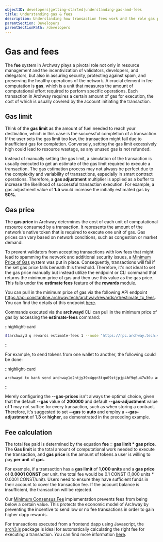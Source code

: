 ```yaml
---
objectID: developers|getting-started|understanding-gas-and-fees
title: Understanding gas & fees
description: Understanding how transaction fees work and the role gas plays
parentSection: Developers
parentSectionPath: /developers
---
```


# Gas and fees

The **fee** system in Archway plays a pivotal role not only in resource management and the incentivization of validators, developers, and delegators, but also in assuring security, protecting against spam, and preserving the healthy operations of the network. A crucial element in fee computation is **gas**, which is a unit that measures the amount of computational effort required to perform specific operations. Each transaction in Archway requires a certain amount of gas for execution, the cost of which is usually covered by the account initiating the transaction.

## Gas limit

Think of the **gas limit** as the amount of fuel needed to reach your destination, which in this case is the successful completion of a transaction. If the user sets the gas limit too low, the transaction might fail due to insufficient gas for completion. Conversely, setting the gas limit excessively high could lead to resource wastage, as any unused gas is not refunded.

Instead of manually setting the gas limit, a simulation of the transaction is usually executed to get an estimate of the gas limit required to execute a transaction. The gas estimation process may not always be perfect due to the complexity and variability of transactions, especially in smart contract operations. Therefore, a **gas adjustment** multiplier is applied as a buffer to increase the likelihood of successful transaction execution. For example, a gas adjustment value of **1.5** would increase the initially estimated gas by **50%**.

## Gas price

The **gas price** in Archway determines the cost of each unit of computational resource consumed by a transaction. It represents the amount of the network's native token that is required to execute one unit of gas. Gas prices can vary based on network conditions, such as congestion or market demand.

To prevent validators from accepting transactions with low fees that might lead to spamming the network and additional security issues, a [Minimum Price of Gas](https://github.com/archway-network/archway/blob/main/docs/adr/ADR-005-minimum-price-of-gas.md) system was put in place. Consequently, transactions will fail if the set gas price falls beneath this threshold. Therefore, it's not ideal to set the gas price manually but instead utilize the endpoint or CLI command that returns the minimum price of gas and then use this value as the gas price. This falls under the **estimate fees** feature of the **rewards** module.

You can pull in the minimum price of gas via the following API endpoint https://api.constantine.archway.tech/archway/rewards/v1/estimate_tx_fees. You can find the details of this endpoint [here](https://github.com/archway-network/archway/blob/main/docs/client/archway/rewards/v1/query.swagger.json#L69).

Commands executed via the **archwayd** CLI can pull in the minimum price of gas by accessing the **estimate-fees** command:

::highlight-card

```bash
$(archwayd q rewards estimate-fees 1 --node 'https://rpc.archway.tech:443' --output json | jq -r '.gas_unit_price | (.amount + .denom)')
```

::

For example, to send tokens from one wallet to another, the following could be done:

::highlight-card

```bash
archwayd tx bank send archway1e2ntjy39x4gqn3tqu09ztjpjp4hf9q6u47w30u archway19vprdtfha0xsls0qlwqj2sas32nqqtf4ee9z58 1000000000000000000000aconst --chain-id constantine-3  --from my-wallet --node 'https://rpc.archway.tech:443' --gas auto --gas-adjustment 1.4 --gas-prices $(archwayd q rewards estimate-fees 1 --node 'https://rpc.archway.tech:443' --output json | jq -r '.gas_unit_price | (.amount + .denom)')
```

::

Merely configuring the **--gas-prices** isn't always the optimal choice, given that the default **--gas** value of **200000** and default **--gas-adjustment** value of **1** may not suffice for every transaction, such as when storing a contract. Therefore, it's suggested to set **--gas** to **auto** and employ a **--gas-adjustment** of **1.3** or **higher**, as demonstrated in the preceding example.

## Fee calculation

The total fee paid is determined by the equation **fee = gas limit * gas price**. The **Gas limit** is the total amount of computational work needed to execute the transaction, and **gas price** is the amount of tokens a user is willing to pay **per unit** of **gas**.

For example, if a transaction has a **gas limit** of **1,000 units** and a **gas price** of **0.0001 CONST** per unit, the total fee would be 0.1 CONST (1,000 units * 0.0001 CONST/unit). Users need to ensure they have sufficient funds in their account to cover the transaction fee. If the account balance is insufficient, the transaction will be rejected.

Our [Minimum Consensus Fee](https://github.com/archway-network/archway/blob/main/docs/adr/ADR-003-minimum-consensus-fee.md) implementation prevents fees from being below a certain value. This protects the economic model of Archway by preventing the incentive to send low or no fee transactions in order to gain higher dapp rewards.

For transactions executed from a frontend dapp using Javascript, the [arch3.js](/developers/developer-tools/arch3js/introduction) package is ideal for automatically calculating the right fee for executing a transaction. You can find more information [here](/developers/developer-tools/arch3js/introduction#automatically-calculate-fees).